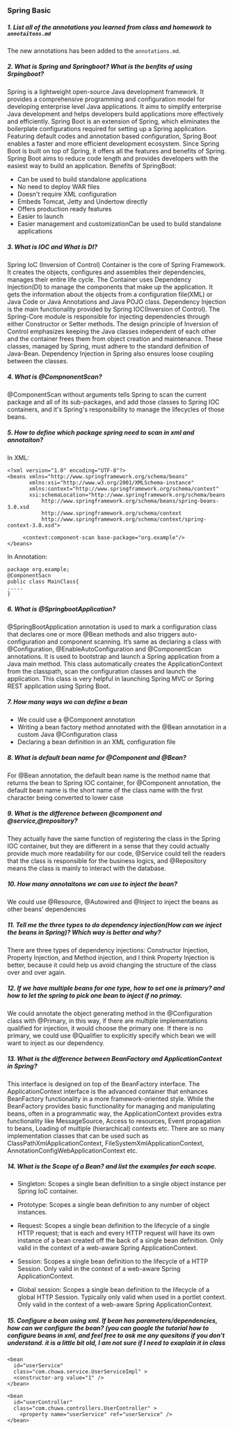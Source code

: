 ### Spring Basic

##### 1. List all of the annotations you learned from class and homework to `annotaitons.md`
The new annotations has been added to the `annotations.md`.

##### 2. What is Spring and Springboot? What is the benfits of using Srpingboot?
Spring is a lightweight open-source Java development framework. It provides a comprehensive programming and configuration model for developing enterprise level Java applications. It aims to simplify enterprise Java development and helps developers build applications more effectively and efficiently.
Spring Boot is an extension of Spring, which eliminates the boilerplate configurations required for setting up a Spring application. Featuring default codes and annotation based configuration, Spring Boot enables a faster and more efficient development ecosystem. Since Spring Boot is built on top of Spring, it offers all the features and benefits of Spring. Spring Boot aims to reduce code length and provides developers with the easiest way to build an application.
Benefits of SpringBoot: 
- Can be used to build standalone applications
- No need to deploy WAR files
- Doesn't require XML configuration
- Embeds Tomcat, Jetty and Undertow directly
- Offers production ready features
- Easier to launch
- Easier management and customizationCan be used to build standalone applications

##### 3. What is IOC and What is DI?
Spring IoC (Inversion of Control) Container is the core of Spring Framework. It creates the objects, configures and assembles their dependencies, manages their entire life cycle. The Container uses Dependency Injection(DI) to manage the components that make up the application. It gets the information about the objects from a configuration file(XML) or Java Code or Java Annotations and Java POJO class. 
Dependency Injection is the main functionality provided by Spring IOC(Inversion of Control). The Spring-Core module is responsible for injecting dependencies through either Constructor or Setter methods. The design principle of Inversion of Control emphasizes keeping the Java classes independent of each other and the container frees them from object creation and maintenance. These classes, managed by Spring, must adhere to the standard definition of Java-Bean. Dependency Injection in Spring also ensures loose coupling between the classes. 

##### 4. What is  @CompnonentScan?
@ComponentScan without arguments tells Spring to scan the current package and all of its sub-packages, and add those classes to Spring IOC containers, and it's Spring's responsibility to manage the lifecycles of those beans.

##### 5. How to define which package spring need to scan in xml and annotaiton?
In XML:
```
<?xml version="1.0" encoding="UTF-8"?>
<beans xmlns="http://www.springframework.org/schema/beans"
       xmlns:xsi="http://www.w3.org/2001/XMLSchema-instance"
       xmlns:context="http://www.springframework.org/schema/context"
       xsi:schemaLocation="http://www.springframework.org/schema/beans 
           http://www.springframework.org/schema/beans/spring-beans-3.0.xsd
           http://www.springframework.org/schema/context
           http://www.springframework.org/schema/context/spring-context-3.0.xsd">
               
     <context:component-scan base-package="org.example"/>
</beans>
```

In Annotation:
```
package org.example;
@ComponentSacn
public class MainClass{
.....
}
```

##### 6. What is  @SpringbootApplication?
@SpringBootApplication annotation is used to mark a configuration class that declares one or more @Bean methods and also triggers auto-configuration and component scanning. It’s same as declaring a class with @Configuration, @EnableAutoConfiguration and @ComponentScan annotations. It is used to bootstrap and launch a Spring application from a Java main method. This class automatically creates the ApplicationContext from the classpath, scan the configuration classes and launch the application. This class is very helpful in launching Spring MVC or Spring REST application using Spring Boot.

##### 7. How many ways wo can define a bean
- We could use a @Component annotation
- Writing a bean factory method annotated with the @Bean annotation in a custom Java @Configuration class
- Declaring a bean definition in an XML configuration file

##### 8. What is default bean name for @Component and @Bean?
For @Bean annotation, the default bean name is the method name that returns the bean to Spring IOC container, for @Component annotation, the default bean name is the short name of the class name with the first character being converted to lower case

##### 9. What is the difference between @component and  @service,@repository?
They actually have the same function of registering the class in the Spring IOC container, but they are different in a sense that they could actually provide much more readability for our code, @Service could tell the readers that the class is responsible for the business logics, and @Repository means the class is mainly to interact with the database.

##### 10. How many annotaitons we can use to inject the bean?
We could use @Resource, @Autowired and @Inject to inject the beans as other beans' dependencies

##### 11. Tell me the three types to do dependency injection(How can we inject the beans in Spring)? Which way is better and why?
There are three types of dependency injections: Constructor Injection, Property Injection, and Method injection, and I think Property Injection is better, because it could help us avoid changing the structure of the class over and over again.

##### 12. If we have multiple beans for one type, how to set one is primary? and how to let the spring to pick one bean to inject if no primay.
We could annotate the object generating method in the @Configuration class with @Primary, in this way, if there are multiple implementations qualified for injection, it would choose the primary one. If there is no primary, we could use @Qualifier to explicitly specify which bean we will want to inject as our dependency.

##### 13. What is the difference between BeanFactory and ApplicationContext in Spring?
This interface is designed on top of the BeanFactory interface. The ApplicationContext interface is the advanced container that enhances BeanFactory functionality in a more framework-oriented style. While the BeanFactory provides basic functionality for managing and manipulating beans, often in a programmatic way, the ApplicationContext provides extra functionality like MessageSource, Access to resources, Event propagation to beans, Loading of multiple (hierarchical) contexts etc. There are so many implementation classes that can be used such as ClassPathXmlApplicationContext, FileSystemXmlApplicationContext, AnnotationConfigWebApplicationContext etc.

##### 14. What is the Scope of a Bean?  and list the examples for each scope.
- Singleton: Scopes a single bean definition to a single object instance per Spring IoC container.

- Prototype: Scopes a single bean definition to any number of object instances.

- Request: Scopes a single bean definition to the lifecycle of a single HTTP request; that is each and every HTTP request will have its own instance of a bean created off the back of a single bean definition. Only valid in the context of a web-aware Spring ApplicationContext.

- Session: Scopes a single bean definition to the lifecycle of a HTTP Session. Only valid in the context of a web-aware Spring ApplicationContext.

- Global session: Scopes a single bean definition to the lifecycle of a global HTTP Session. Typically only valid when used in a portlet context. Only valid in the context of a web-aware Spring ApplicationContext.


##### 15. Configure a bean using xml. If bean has parameters/dependencies, how can we configure the bean? (you can google the tutorial how to configure beans in xml, and feel free to ask me any quesitons if you don't understand. it is a little bit old, I am not sure if I need to exaplain it in class
```
<bean 
  id="userService" 
  class="com.chuwa.service.UserServiceImpl" >
  <constructor-arg value="1" />
</bean>

<bean 
  id="userController" 
  class="com.chuwa.controllers.UserController" >
    <property name="userService" ref="userService" />
</bean>    

```
